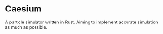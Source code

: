 # Caesium
A particle simulator written in Rust. Aiming to implement accurate simulation as much as possible.
